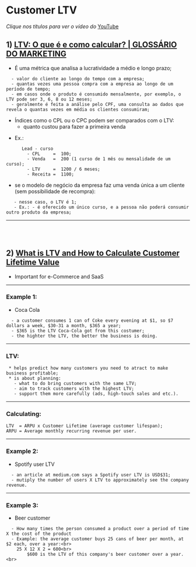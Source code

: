 # Customer LTV

<i>Clique nos títulos para ver o vídeo do</i> [YouTube](https://www.youtube.com/)

## 1) [LTV: O que é e como calcular? | GLOSSÁRIO DO MARKETING](https://www.youtu.be/2PNNsyD7pKs)

* É uma métrica que analisa a lucratividade a médio e longo prazo;

```
  - valor do cliente ao longo do tempo com a empresa;
  - quantas vezes uma pessoa compra com a empresa ao longo de um período de tempo;
  - em casos onde o produto é consumido mensalmente, por exemplo, o LTV pode ser 3, 6, 8 ou 12 meses;
  - geralmente é feita a análise pelo CPF, uma consulta ao dados que revela o quantas vezes em média os clientes consumiram;
```

  * Índices como o CPL ou o CPC podem ser comparados com o LTV:
    - quanto custou para fazer a primeira venda
  - Ex.:

```
      Lead - curso
        - CPL     =  100;
        - Venda   =  200 (1 curso de 1 mês ou mensalidade de um curso);
        - LTV     =  1200 / 6 meses;
        - Receita =  1100;
```
    
  - se o modelo de negócio da empresa faz uma venda única a um cliente (sem possibilidade de recompra):
 
 ```
    - nesse caso, o LTV é 1;
    - Ex.: - é oferecido um único curso, e a pessoa não poderá consumir outro produto da empresa;
  ```

---

<br><br>

## 2) [What is LTV and How to Calculate Customer Lifetime Value](https://www.youtu.be/LKLuuia_xEI)

* Important for e-Commerce and SaaS

---

### Example 1:

* Coca Cola

```
  - a customer consumes 1 can of Coke every evening at $1, so $7 dollars a week, $30-31 a month, $365 a year;
  - $365 is the LTV Coca-Cola got from this costumer;
  - the highter the LTV, the better the business is doing.
```

---

### LTV:

```
 * helps predict how many customers you need to atract to make business profitable;
 * is about planning:
   - what to do bring customers with the same LTV;
   - aim to track customers with the highest LTV;
   - support them more carefully (ads, high-touch sales and etc.).
```
---

### Calculating:

```
LTV  = ARPU x Customer Lifetime (average customer lifespan);
ARPU = Average monthly recurring revenue per user.
```

---

### Example 2:

* Spotify user LTV

```
  - an article at medium.com says a Spotify user LTV is USD$31;
  - mutiply the number of users X LTV to approximately see the company revenue.
```

----

### Example 3:

* Beer customer

```
  - How many times the person consumed a product over a period of time X the cost of the product
  - Example: the average customer buys 25 cans of beer per month, at $2 each, over a year:<br>
	25 X 12 X 2 = 600<br>
        $600 is the LTV of this company's beer customer over a year.<br>
```

